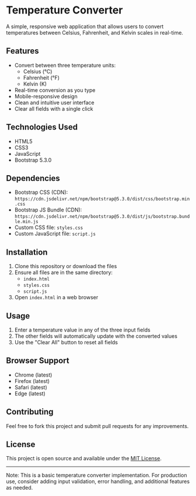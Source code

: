 # Temperature Converter

A simple, responsive web application that allows users to convert temperatures between Celsius, Fahrenheit, and Kelvin scales in real-time.

## Features

- Convert between three temperature units:
  - Celsius (°C)
  - Fahrenheit (°F)
  - Kelvin (K)
- Real-time conversion as you type
- Mobile-responsive design
- Clean and intuitive user interface
- Clear all fields with a single click

## Technologies Used

- HTML5
- CSS3
- JavaScript
- Bootstrap 5.3.0

## Dependencies

- Bootstrap CSS (CDN): `https://cdn.jsdelivr.net/npm/bootstrap@5.3.0/dist/css/bootstrap.min.css`
- Bootstrap JS Bundle (CDN): `https://cdn.jsdelivr.net/npm/bootstrap@5.3.0/dist/js/bootstrap.bundle.min.js`
- Custom CSS file: `styles.css`
- Custom JavaScript file: `script.js`

## Installation

1. Clone this repository or download the files
2. Ensure all files are in the same directory:
   - `index.html`
   - `styles.css`
   - `script.js`
3. Open `index.html` in a web browser

## Usage

1. Enter a temperature value in any of the three input fields
2. The other fields will automatically update with the converted values
3. Use the "Clear All" button to reset all fields

## Browser Support

- Chrome (latest)
- Firefox (latest)
- Safari (latest)
- Edge (latest)

## Contributing

Feel free to fork this project and submit pull requests for any improvements.

## License

This project is open source and available under the [MIT License](LICENSE).

---
Note: This is a basic temperature converter implementation. For production use, consider adding input validation, error handling, and additional features as needed.